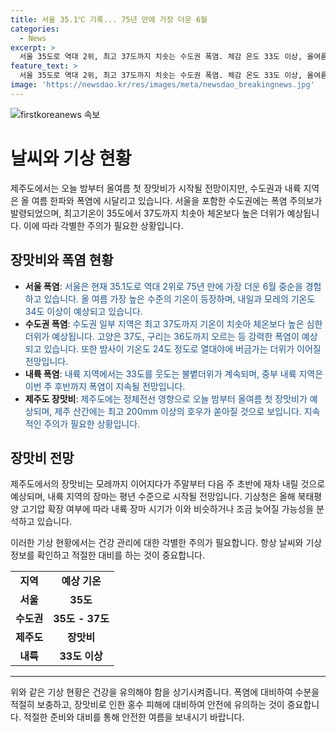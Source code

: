 ```yaml
---
title: 서울 35.1℃ 기록... 75년 만에 가장 더운 6월
categories:
  - News
excerpt: >
  서울 35도로 역대 2위, 최고 37도까지 치솟는 수도권 폭염. 체감 온도 33도 이상, 올여름 첫 폭염주의보 발효. 일부 지역은 33도를 웃도는 심한 더위. 제주도는 장맛비로 최고 200mm 이상의 호우 예상. 장마는 주말부터 다음 주 초반까지 이어질 전망. 내륙에서는 장마는 평년 수준으로 시작될 것으로 예상. YTN 정혜윤입니다.
feature_text: >
  서울 35도로 역대 2위, 최고 37도까지 치솟는 수도권 폭염. 체감 온도 33도 이상, 올여름 첫 폭염주의보 발효. 일부 지역은 33도를 웃도는 심한 더위. 제주도는 장맛비로 최고 200mm 이상의 호우 예상. 장마는 주말부터 다음 주 초반까지 이어질 전망. 내륙에서는 장마는 평년 수준으로 시작될 것으로 예상. YTN 정혜윤입니다.
image: 'https://newsdao.kr/res/images/meta/newsdao_breakingnews.jpg'
---
```


<p><img src="https://newsdao.kr/res/images/meta/newsdao_breakingnews.jpg" alt="firstkoreanews 속보" /></p>

<h1>날씨와 기상 현황</h1>

<p data-ke-size="size16">제주도에서는 오늘 밤부터 올여름 첫 장맛비가 시작될 전망이지만, 수도권과 내륙 지역은 올 여름 한파와 폭염에 시달리고 있습니다. 서울을 포함한 수도권에는 폭염 주의보가 발령되었으며, 최고기온이 35도에서 37도까지 치솟아 체온보다 높은 더위가 예상됩니다. 이에 따라 각별한 주의가 필요한 상황입니다.</p>

<h2 data-ke-size="size26">장맛비와 폭염 현황</h2>

<ul>
  <li><b>서울 폭염</b>: <span style="color: #1a5490;">서울은 현재 35.1도로 역대 2위로 75년 만에 가장 더운 6월 중순을 경험하고 있습니다. 올 여름 가장 높은 수준의 기온이 등장하며, 내일과 모레의 기온도 34도 이상이 예상되고 있습니다.</span></li>
  <li><b>수도권 폭염</b>: <span style="color: #1a5490;">수도권 일부 지역은 최고 37도까지 기온이 치솟아 체온보다 높은 심한 더위가 예상됩니다. 고양은 37도, 구리는 36도까지 오르는 등 강력한 폭염이 예상되고 있습니다. 또한 밤사이 기온도 24도 정도로 열대야에 버금가는 더위가 이어질 전망입니다.</span></li>
  <li><b>내륙 폭염</b>: <span style="color: #1a5490;">내륙 지역에서는 33도를 웃도는 불볕더위가 계속되며, 중부 내륙 지역은 이번 주 후반까지 폭염이 지속될 전망입니다.</span></li>
  <li><b>제주도 장맛비</b>: <span style="color: #1a5490;">제주도에는 정체전선 영향으로 오늘 밤부터 올여름 첫 장맛비가 예상되며, 제주 산간에는 최고 200mm 이상의 호우가 쏟아질 것으로 보입니다. 지속적인 주의가 필요한 상황입니다.</span></li>
</ul>

<h2 data-ke-size="size26">장맛비 전망</h2>

<p data-ke-size="size16">제주도에서의 장맛비는 모레까지 이어지다가 주말부터 다음 주 초반에 재차 내릴 것으로 예상되며, 내륙 지역의 장마는 평년 수준으로 시작될 전망입니다. 기상청은 올해 북태평양 고기압 확장 여부에 따라 내륙 장마 시기가 이와 비슷하거나 조금 늦어질 가능성을 분석하고 있습니다.</p>

<p data-ke-size="size16">이러한 기상 현황에서는 건강 관리에 대한 각별한 주의가 필요합니다. 항상 날씨와 기상 정보를 확인하고 적절한 대비를 하는 것이 중요합니다.</p>

<table>
  <tr>
    <td style="text-align: center; height: 17px;"><b>지역</b></td>
    <td style="text-align: center; height: 17px;"><b>예상 기온</b></td>
  </tr>
  <tr>
    <td style="text-align: center; height: 17px;"><b>서울</b></td>
    <td style="text-align: center; height: 17px;"><b>35도</b></td>
  </tr>
  <tr>
    <td style="text-align: center; height: 17px;"><b>수도권</b></td>
    <td style="text-align: center; height: 17px;"><b>35도 - 37도</b></td>
  </tr>
  <tr>
    <td style="text-align: center; height: 17px;"><b>제주도</b></td>
    <td style="text-align: center; height: 17px;"><b>장맛비</b></td>
  </tr>
  <tr>
    <td style="text-align: center; height: 17px;"><b>내륙</b></td>
    <td style="text-align: center; height: 17px;"><b>33도 이상</b></td>
  </tr>
</table>

<hr>

<p data-ke-size="size16">위와 같은 기상 현황은 건강을 유의해야 함을 상기시켜줍니다. 폭염에 대비하여 수분을 적절히 보충하고, 장맛비로 인한 홍수 피해에 대비하여 안전에 유의하는 것이 중요합니다. 적절한 준비와 대비를 통해 안전한 여름을 보내시기 바랍니다.</p>

